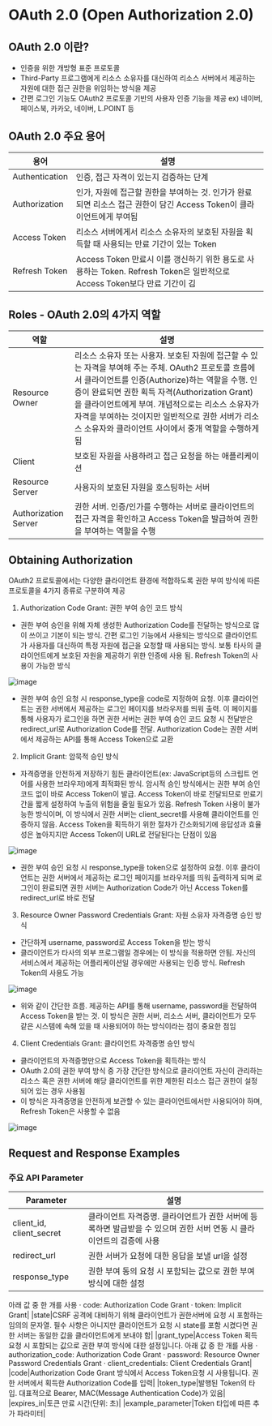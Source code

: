 # OAuth 2.0 (Open Authorization 2.0)
## OAuth 2.0 이란?
- 인증을 위한 개방형 표준 프로토콜
- Third-Party 프로그램에게 리소스 소유자를 대신하여 리소스 서버에서 제공하는 자원에 대한 접근 권한을 위임하는 방식을 제공
- 간편 로그인 기능도 OAuth2 프로토콜 기반의 사용자 인증 기능을 제공 ex) 네이버, 페이스북, 카카오, 네이버, L.POINT 등

## OAuth 2.0 주요 용어
|용어|설명|
|---|---|
|Authentication|인증, 접근 자격이 있는지 검증하는 단계|
|Authorization|인가, 자원에 접근할 권한을 부여하는 것. 인가가 완료되면 리소스 접근 권한이 담긴 Access Token이 클라이언트에게 부여됨|
|Access Token|리소스 서버에게서 리소스 소유자의 보호된 자원을 획득할 때 사용되는 만료 기간이 있는 Token|
|Refresh Token|Access Token 만료시 이를 갱신하기 위한 용도로 사용하는 Token. Refresh Token은 일반적으로 Access Token보다 만료 기간이 김|

## Roles - OAuth 2.0의 4가지 역할
|역할|설명|
|---|---|
|Resource Owner|리소스 소유자 또는 사용자. 보호된 자원에 접근할 수 있는 자격을 부여해 주는 주체. OAuth2 프로토콜 흐름에서 클라이언트를 인증(Authorize)하는 역할을 수행. 인증이 완료되면 권한 획득 자격(Authorization Grant)을 클라이언트에게 부여. 개념적으로는 리소스 소유자가 자격을 부여하는 것이지만 일반적으로 권한 서버가 리소스 소유자와 클라이언트 사이에서 중개 역할을 수행하게 됨|
|Client|보호된 자원을 사용하려고 접근 요청을 하는 애플리케이션|
|Resource Server|사용자의 보호된 자원을 호스팅하는 서버|
|Authorization Server|권한 서버. 인증/인가를 수행하는 서버로 클라이언트의 접근 자격을 확인하고 Access Token을 발급하여 권한을 부여하는 역할을 수행|

## Obtaining Authorization
OAuth2 프로토콜에서는 다양한 클라이언트 환경에 적합하도록 권한 부여 방식에 따른 프로토콜을 4가지 종류로 구분하여 제공

1. Authorization Code Grant: 권한 부여 승인 코드 방식
- 권한 부여 승인을 위해 자체 생성한 Authorization Code를 전달하는 방식으로 많이 쓰이고 기본이 되는 방식. 간편 로그인 기능에서 사용되는 방식으로 클라이언트가 사용자를 대신하여 특정 자원에 접근을 요청할 때 사용되는 방식. 보통 타사의 클라이언트에게 보호된 자원을 제공하기 위한 인증에 사용 됨. Refresh Token의 사용이 가능한 방식

![image](https://github.com/gijeogiya/TIL/assets/97646078/5870e523-13ce-4993-b07c-104a84dba812)

- 권한 부여 승인 요청 시 response_type을 code로 지정하여 요청. 이후 클라이언트는 권한 서버에서 제공하는 로그인 페이지를 브라우저를 띄워 출력. 이 페이지를 통해 사용자가 로그인을 하면 권한 서버는 권한 부여 승인 코드 요청 시 전달받은 redirect_url로 Authorization Code를 전달. Authorization Code는 권한 서버에서 제공하는 API를 통해 Access Token으로 교환

2. Implicit Grant: 암묵적 승인 방식
- 자격증명을 안전하게 저장하기 힘든 클라이언트(ex: JavaScript등의 스크립트 언어를 사용한 브라우저)에게 최적화된 방식. 
암시적 승인 방식에서는 권한 부여 승인 코드 없이 바로 Access Token이 발급. Access Token이 바로 전달되므로 만료기간을 짧게 설정하여 누출의 위험을 줄일 필요가 있음.
Refresh Token 사용이 불가능한 방식이며, 이 방식에서 권한 서버는 client_secret를 사용해 클라이언트를 인증하지 않음. Access Token을 획득하기 위한 절차가 간소화되기에 응답성과 효율성은 높아지지만 Access Token이 URL로 전달된다는 단점이 있음

![image](https://github.com/gijeogiya/TIL/assets/97646078/aceb3516-e552-4497-980f-b4f4b89f86eb)

- 권한 부여 승인 요청 시 response_type을 token으로 설정하여 요청. 이후 클라이언트는 권한 서버에서 제공하는 로그인 페이지를 브라우저를 띄워 출력하게 되며 로그인이 완료되면 권한 서버는 Authorization Code가 아닌 Access Token를 redirect_url로 바로 전달

3. Resource Owner Password Credentials Grant: 자원 소유자 자격증명 승인 방식
- 간단하게 username, password로 Access Token을 받는 방식
- 클라이언트가 타사의 외부 프로그램일 경우에는 이 방식을 적용하면 안됨. 자신의 서비스에서 제공하는 어플리케이션일 경우에만 사용되는 인증 방식. Refresh Token의 사용도 가능

![image](https://github.com/gijeogiya/TIL/assets/97646078/22c8406f-6190-49c7-ae4e-c2c65ab1fadd)

- 위와 같이 간단한 흐름. 제공하는 API를 통해 username, password을 전달하여 Access Token을 받는 것. 이 방식은 권한 서버, 리소스 서버, 클라이언트가 모두 같은 시스템에 속해 있을 때 사용되어야 하는 방식이라는 점이 중요한 점임

4. Client Credentials Grant: 클라이언트 자격증명 승인 방식
- 클라이언트의 자격증명만으로 Access Token을 획득하는 방식 
- OAuth 2.0의 권한 부여 방식 중 가장 간단한 방식으로 클라이언트 자신이 관리하는 리소스 혹은 권한 서버에 해당 클라이언트를 위한 제한된 리소스 접근 권한이 설정되어 있는 경우 사용됨
- 이 방식은 자격증명을 안전하게 보관할 수 있는 클라이언트에서만 사용되어야 하며, Refresh Token은 사용할 수 없음

![image](https://github.com/gijeogiya/TIL/assets/97646078/91a39f7b-9607-45f0-b19f-3059c0562f7a)

## Request and Response Examples
### 주요 API Parameter
|Parameter|설명|
|---|---|
|client_id, client_secret|클라이언트 자격증명. 클라이언트가 권한 서버에 등록하면 발급받을 수 있으며 권한 서버 연동 시 클라이언트의 검증에 사용|
|redirect_url|권한 서버가 요청에 대한 응답을 보낼 url을 설정|
|response_type|권한 부여 동의 요청 시 포함되는 값으로 권한 부여 방식에 대한 설정
아래 값 중 한 개를 사용
  · code: Authorization Code Grant
  · token: Implicit Grant|
|state|CSRF 공격에 대비하기 위해 클라이언트가 권한서버에 요청 시 포함하는 임의의 문자열. 필수 사항은 아니지만 클라이언트가 요청 시 state를 포함 시켰다면 권한 서버는 동일한 값을 클라이언트에게 보내야 함|
|grant_type|Access Token 획득 요청 시 포함되는 값으로 권한 부여 방식에 대한 설정입니다. 아래 값 중 한 개를 사용
  · authorization_code: Authorization Code Grant
  · password: Resource Owner Password Credentials Grant
  · client_credentials: Client Credentials Grant|
|code|Authorization Code Grant 방식에서 Access Token요청 시 사용됩니다. 권한 서버에서 획득한 Authorization Code를 입력|
|token_type|발행된 Token의 타입. 대표적으로 Bearer, MAC(Message Authentication Code)가 있음|
|expires_in|토큰 만료 시간(단위: 초)|
|example_parameter|Token 타입에 따른 추가 파라미터|
